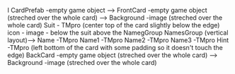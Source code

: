 I CardPrefab -empty game object -->
    FrontCard -empty game object (streched over the whole card) -->
        Background -image (streched over the whole card)
        Suit - TMpro (center top of the card slightly below the edge)
        icon - image - below the suit above the NamegGroup
        NamesGroup (vertical layout)-->
            Name -TMpro
            Name1 -TMpro
            Name2 -TMpro
            Name3 -TMpro
        Hint -TMpro (left bottom of the card with some padding so it doesn't touch the edge) 
    BackCard -empty game object (streched over the whole card) -->
        Background -image (streched over the whole card)